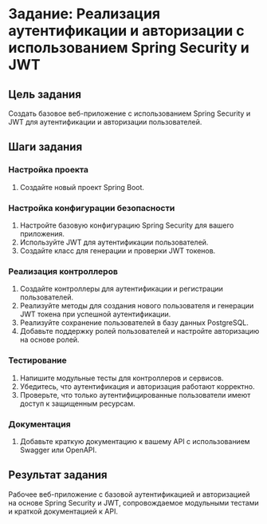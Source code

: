 # Задание: Реализация аутентификации и авторизации с использованием Spring Security и JWT

## Цель задания
Создать базовое веб-приложение с использованием Spring Security и JWT для аутентификации и авторизации пользователей.

## Шаги задания

### Настройка проекта
1. Создайте новый проект Spring Boot.

### Настройка конфигурации безопасности
1. Настройте базовую конфигурацию Spring Security для вашего приложения.
2. Используйте JWT для аутентификации пользователей.
3. Создайте класс для генерации и проверки JWT токенов.

### Реализация контроллеров
1. Создайте контроллеры для аутентификации и регистрации пользователей.
2. Реализуйте методы для создания нового пользователя и генерации JWT токена при успешной аутентификации.
3. Реализуйте сохранение пользователей в базу данных PostgreSQL.
4. Добавьте поддержку ролей пользователей и настройте авторизацию на основе ролей.

### Тестирование
1. Напишите модульные тесты для контроллеров и сервисов.
2. Убедитесь, что аутентификация и авторизация работают корректно.
3. Проверьте, что только аутентифицированные пользователи имеют доступ к защищенным ресурсам.

### Документация
1. Добавьте краткую документацию к вашему API с использованием Swagger или OpenAPI.

## Результат задания
Рабочее веб-приложение с базовой аутентификацией и авторизацией на основе Spring Security и JWT, сопровождаемое модульными тестами и краткой документацией к API.
